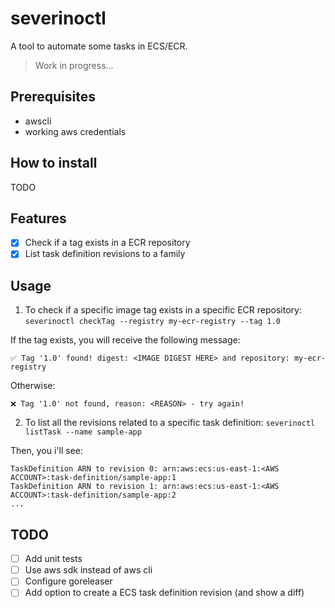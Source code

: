 # severinoctl

A tool to automate some tasks in ECS/ECR.
> Work in progress...

## Prerequisites
* awscli
* working aws credentials

## How to install
TODO

## Features
 - [x] Check if a tag exists in a ECR repository
 - [x] List task definition revisions to a family

## Usage

1. To check if a specific image tag exists in a specific ECR repository:   
`severinoctl checkTag --registry my-ecr-registry --tag 1.0`

If the tag exists, you will receive the following message:
```
✅ Tag '1.0' found! digest: <IMAGE DIGEST HERE> and repository: my-ecr-registry
```

Otherwise:
```
❌ Tag '1.0' not found, reason: <REASON> - try again!
```

2. To list all the revisions related to a specific task definition:
`severinoctl listTask --name sample-app`

Then, you i'll see:
```
TaskDefinition ARN to revision 0: arn:aws:ecs:us-east-1:<AWS ACCOUNT>:task-definition/sample-app:1
TaskDefinition ARN to revision 1: arn:aws:ecs:us-east-1:<AWS ACCOUNT>:task-definition/sample-app:2
...
```

## TODO
 - [ ] Add unit tests
 - [ ] Use aws sdk instead of aws cli
 - [ ] Configure goreleaser
 - [ ] Add option to create a ECS task definition revision (and show a diff)
